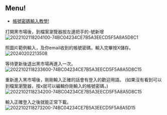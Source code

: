 ## Menu!
* [帳號密碼輸入教學!](https://github.com/alwayskangel/always/tree/master/%E5%B8%B3%E8%99%9F%E5%AF%86%E7%A2%BC%E8%BC%B8%E5%85%A5%E6%95%99%E5%AD%B8%EF%BC%81)

打開黑市場後，到檔案瀏覽器按左邊把手的-號新增
![2022102118204100-74BC04234CE7B5A3EECD5F5A8A5D8C1](https://github.com/alwayskangel/always/assets/3617553/e800827d-e040-45c6-8031-994f3a097aae)

照圖片範例輸入，及你email收到的帳號密碼，輸入完畢按X儲存。
![20240202213508](https://github.com/alwayskangel/always/assets/3617553/7d5e6742-269b-4e5c-9e54-ce8efcecc5a2)

等待更新後退出黑市場再進入一次。
![2022102118233600-74BC04234CE7B5A3EECD5F5A8A5D8C15](https://github.com/alwayskangel/always/assets/3617553/be26741d-0f5b-4b89-bf69-cebed1864f0b)

重新進入黑市場後，剛剛輸入正確的話會有登入的歡迎用語。
(如果沒有看到可以到檔案瀏覽器，按x就可以編輯你剛輸入的帳號密碼，)
![2022102118234200-74BC04234CE7B5A3EECD5F5A8A5D8C15](https://github.com/alwayskangel/always/assets/3617553/976132b8-b869-41be-a62e-0056aa7621c5)

輸入正確登入之後就能正常下載。
![2022102118273200-74BC04234CE7B5A3EECD5F5A8A5D15](https://github.com/alwayskangel/always/assets/3617553/d9e2479b-3bc8-46a2-9faa-cee7457d2e47)

